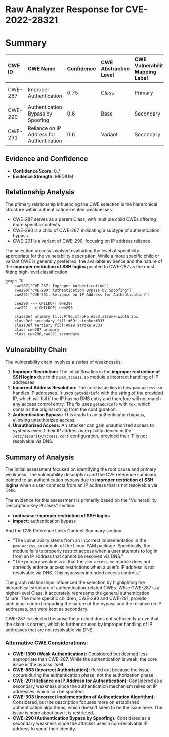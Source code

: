 # Raw Analyzer Response for CVE-2022-28321

# Summary
| CWE ID  | CWE Name                                                      | Confidence | CWE Abstraction Level | CWE Vulnerability Mapping Label | CWE-Vulnerability Mapping Notes |
| :-------- | :------------------------------------------------------------ | :--------- | :---------------------- | :------------------------------ | :------------------------------ |
| CWE-287 | Improper Authentication | 0.75 | Class | Primary | Discouraged, but best available |
| CWE-290 | Authentication Bypass by Spoofing | 0.6 | Base | Secondary | Allowed |
| CWE-291 | Reliance on IP Address for Authentication | 0.6 | Variant | Secondary | Allowed |

## Evidence and Confidence

*   **Confidence Score:** 0.7
*   **Evidence Strength:** MEDIUM

## Relationship Analysis
The primary relationship influencing the CWE selection is the hierarchical structure within authentication-related weaknesses.

-   CWE-287 serves as a parent Class, with multiple child CWEs offering more specific contexts.
-   CWE-290 is a child of CWE-287, indicating a subtype of authentication bypass.
-   CWE-291 is a variant of CWE-290, focusing on IP address reliance.

The selection process involved evaluating the level of specificity appropriate for the vulnerability description. While a more specific child or variant CWE is generally preferred, the available evidence and the nature of the **improper restriction of SSH logins** pointed to CWE-287 as the most fitting high-level classification.

```mermaid
graph TD
    cwe287["CWE-287: Improper Authentication"]
    cwe290["CWE-290: Authentication Bypass by Spoofing"]
    cwe291["CWE-291: Reliance on IP Address for Authentication"]
    
    cwe290 -->|CHILDOF| cwe287
    cwe291 -->|CHILDOF| cwe290
    
    classDef primary fill:#f96,stroke:#333,stroke-width:2px
    classDef secondary fill:#69f,stroke:#333
    classDef tertiary fill:#9e9,stroke:#333
    class cwe287 primary
    class cwe290,cwe291 secondary
```

## Vulnerability Chain
The vulnerability chain involves a series of weaknesses:
1.  **Improper Restriction:** The initial flaw lies in the **improper restriction of SSH logins** due to the `pam_access.so` module's incorrect handling of IP addresses.
2.  **Incorrect Address Resolution:** The core issue lies in how `pam_access.so` handles IP addresses. It uses `getaddrinfo` with the string of the provided IP, which will fail if the IP has no DNS entry and therefore will not match any access control entry. The fix uses `getaddrinfo` with `tok`, which contains the original string from the configuration.
3.  **Authentication Bypass:** This leads to an authentication bypass, allowing unauthorized access.
4.  **Unauthorized Access:** An attacker can gain unauthorized access to systems even if their IP address is explicitly denied in the `/etc/security/access.conf` configuration, provided their IP is not resolvable via DNS.

## Summary of Analysis
The initial assessment focused on identifying the root cause and primary weakness. The vulnerability description and the CVE reference summary pointed to an authentication bypass due to **improper restriction of SSH logins** when a user connects from an IP address that is not resolvable via DNS.

The evidence for this assessment is primarily based on the "Vulnerability Description Key Phrases" section:

*   **rootcause:** **improper restriction of SSH logins**
*   **impact:** authentication bypass

And the CVE Reference Links Content Summary section:

*   "The vulnerability stems from an incorrect implementation in the `pam_access.so` module of the Linux-PAM package. Specifically, the module fails to properly restrict access when a user attempts to log in from an IP address that cannot be resolved via DNS."
*   "The primary weakness is that the `pam_access.so` module does not correctly enforce access restrictions when a user's IP address is not resolvable via DNS. This bypasses intended access controls."

The graph relationships influenced the selection by highlighting the hierarchical structure of authentication-related CWEs. While CWE-287 is a higher-level Class, it accurately represents the general authentication failure. The more specific children, CWE-290 and CWE-291, provide additional context regarding the nature of the bypass and the reliance on IP addresses, but were kept as secondary.

CWE-287 is selected because the product does not sufficiently prove that the claim is correct, which is further caused by improper handling of IP addresses that are not resolvable via DNS.

### Alternative CWE Considerations:

*   **CWE-1390 (Weak Authentication):** Considered but deemed less appropriate than CWE-287. While the authentication is weak, the core issue is the bypass itself.
*   **CWE-863 (Incorrect Authorization):** Ruled out because the issue occurs during the authentication phase, not the authorization phase.
*   **CWE-291 (Reliance on IP Address for Authentication):** Considered as a secondary weakness since the authentication mechanism relies on IP addresses, which can be spoofed.
*   **CWE-303 (Incorrect Implementation of Authentication Algorithm):** Considered, but the description focuses more on established authentication algorithms, which doesn't seem to be the issue here. The issue is more about how it is restricted.
*   **CWE-290 (Authentication Bypass by Spoofing):** Considered as a secondary weakness since the attacker uses a non-resolvable IP address to spoof their identity.